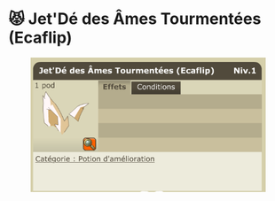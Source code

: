 # 😾 Jet'Dé des Âmes Tourmentées (Ecaflip)

<figure><img src="../../../.gitbook/assets/image (4).png" alt=""><figcaption></figcaption></figure>
